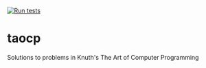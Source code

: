 [![Run tests](https://github.com/brhannan/taocp/actions/workflows/test.yml/badge.svg)](https://github.com/brhannan/taocp/actions/workflows/test.yml)

# taocp
Solutions to problems in Knuth's The Art of Computer Programming

